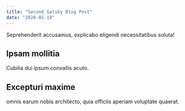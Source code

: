 ```yaml
---
title: "Second Gatsby Blog Post"
date: "2020-01-19"
---
```

Seprehenderit accusamus, explicabo eligendi necessitatibus soluta!

## Ipsam mollitia

Cubilia dui ipsum convallis acuto.

## Excepturi maxime

omnis earum nobis architecto, quia officiis aperiam voluptate quaerat.